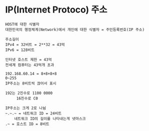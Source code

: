 # IP(Internet Protoco) 주소
    HOST에 대한 식별자
    대한민국의 행정체계(Network)에서 개인에 대한 식별자 = 주민등록번호(IP 주소)

    주소길이
    IPv4 = 32비트 = 2**32 = 43억
    IPv6 = 128비트

    인터넷 호스트 제한 = 43억
    전세계 컴퓨터는 43억개 초과

    192.168.60.14 = 8+8+8+8
    0~255
    IP주소는 8비트씩 끊어서 표시

    192는 2진수로 1100 0000    
         16진수로 C0
    
    IP주소는 크게 2로 나뉨
    ~.~.~ = 네트워크 ID = 24비트
        네트워크 ID의 길이를 나타내는게 넷마스크
    .~ = 호스트 ID = 8비트

